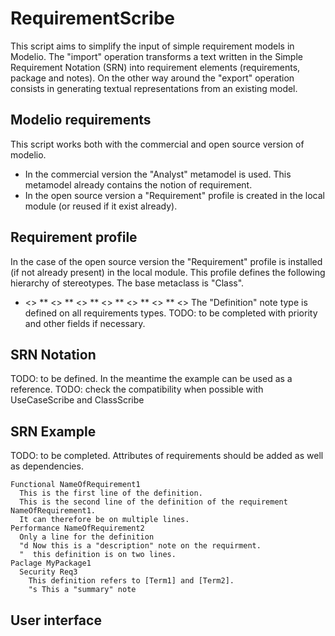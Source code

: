RequirementScribe
=================
This script aims to simplify the input of simple requirement models in Modelio. The "import" operation transforms a text written in the Simple Requirement Notation (SRN) into requirement elements (requirements, package and notes). On the other way around the "export" operation consists in generating textual representations from an existing model.

Modelio requirements
--------------------
This script works both with the commercial and open source version of modelio.
* In the commercial version the "Analyst" metamodel is used. This metamodel already contains the notion of requirement.
* In the open source version a "Requirement" profile is created in the local module (or reused if it exist already).
         
Requirement profile
-------------------
In the case of the open source version the "Requirement" profile is installed (if not already present) in the local module. This profile defines the following hierarchy of stereotypes. The base metaclass is "Class". 
* <<Req>>
** <<FunctionalReq>>
** <<PerformanceReq>>
** <<InterfaceReq>>
** <<ConsistencyReq>>
** <<DevelopmentReq>>
** <<SecurityReq>>
The "Definition" note type is defined on all requirements types.
TODO: to be completed with priority and other fields if necessary.


SRN Notation
------------
TODO: to be defined. In the meantime the example can be used as a reference.
TODO: check the compatibility when possible with UseCaseScribe and ClassScribe


SRN Example
-----------
TODO: to be completed. Attributes of requirements should be added as well as dependencies.

    Functional NameOfRequirement1 
      This is the first line of the definition.
      This is the second line of the definition of the requirement NameOfRequirement1.
      It can therefore be on multiple lines.
    Performance NameOfRequirement2
      Only a line for the definition
      "d Now this is a "description" note on the requirment.
      "  this definition is on two lines.
    Paclage MyPackage1
      Security Req3 
        This definition refers to [Term1] and [Term2].
        "s This a "summary" note



User interface
--------------        
